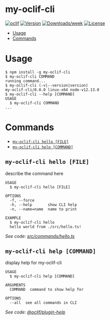 my-oclif-cli
============



[![oclif](https://img.shields.io/badge/cli-oclif-brightgreen.svg)](https://oclif.io)
[![Version](https://img.shields.io/npm/v/my-oclif-cli.svg)](https://npmjs.org/package/my-oclif-cli)
[![Downloads/week](https://img.shields.io/npm/dw/my-oclif-cli.svg)](https://npmjs.org/package/my-oclif-cli)
[![License](https://img.shields.io/npm/l/my-oclif-cli.svg)](https://github.com/PFayoux/my-oclif-cli/blob/master/package.json)

<!-- toc -->
* [Usage](#usage)
* [Commands](#commands)
<!-- tocstop -->
# Usage
<!-- usage -->
```sh-session
$ npm install -g my-oclif-cli
$ my-oclif-cli COMMAND
running command...
$ my-oclif-cli (-v|--version|version)
my-oclif-cli/0.0.0 linux-x64 node-v12.13.0
$ my-oclif-cli --help [COMMAND]
USAGE
  $ my-oclif-cli COMMAND
...
```
<!-- usagestop -->
# Commands
<!-- commands -->
* [`my-oclif-cli hello [FILE]`](#my-oclif-cli-hello-file)
* [`my-oclif-cli help [COMMAND]`](#my-oclif-cli-help-command)

## `my-oclif-cli hello [FILE]`

describe the command here

```
USAGE
  $ my-oclif-cli hello [FILE]

OPTIONS
  -f, --force
  -h, --help       show CLI help
  -n, --name=name  name to print

EXAMPLE
  $ my-oclif-cli hello
  hello world from ./src/hello.ts!
```

_See code: [src/commands/hello.ts](https://github.com/PFayoux/my-oclif-cli/blob/v0.0.0/src/commands/hello.ts)_

## `my-oclif-cli help [COMMAND]`

display help for my-oclif-cli

```
USAGE
  $ my-oclif-cli help [COMMAND]

ARGUMENTS
  COMMAND  command to show help for

OPTIONS
  --all  see all commands in CLI
```

_See code: [@oclif/plugin-help](https://github.com/oclif/plugin-help/blob/v2.2.1/src/commands/help.ts)_
<!-- commandsstop -->
